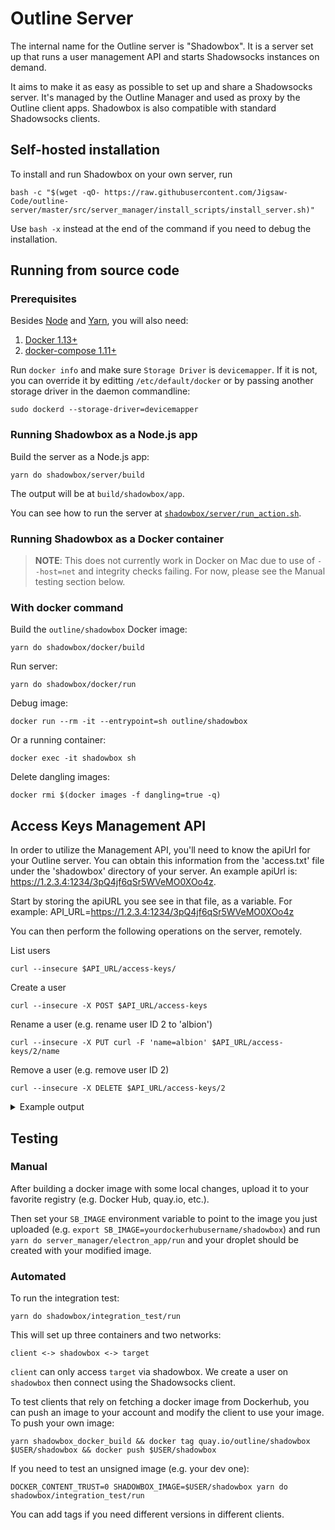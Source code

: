 # Outline Server

The internal name for the Outline server is "Shadowbox". It is a server set up
that runs a user management API and starts Shadowsocks instances on demand.

It aims to make it as easy as possible to set up and share a Shadowsocks
server. It's managed by the Outline Manager and used as proxy by the Outline
client apps. Shadowbox is also compatible with standard Shadowsocks clients.

## Self-hosted installation

To install and run Shadowbox on your own server, run
```
bash -c "$(wget -qO- https://raw.githubusercontent.com/Jigsaw-Code/outline-server/master/src/server_manager/install_scripts/install_server.sh)"
```

Use `bash -x` instead at the end of the command if you need to debug the installation.

## Running from source code

### Prerequisites

Besides [Node](https://nodejs.org/en/download/) and [Yarn](https://yarnpkg.com/en/docs/install), you will also need:

1. [Docker 1.13+](https://docs.docker.com/engine/installation/)
1. [docker-compose 1.11+](https://docs.docker.com/compose/install/)

Run `docker info` and make sure `Storage Driver` is `devicemapper`. If it is
not, you can override it by editting `/etc/default/docker` or by passing
another storage driver in the daemon commandline:
```
sudo dockerd --storage-driver=devicemapper
```

### Running Shadowbox as a Node.js app

Build the server as a Node.js app:
```
yarn do shadowbox/server/build
```
The output will be at `build/shadowbox/app`.


You can see how to run the server at [`shadowbox/server/run_action.sh`](server/run_action.sh).


### Running Shadowbox as a Docker container

> **NOTE**: This does not currently work in Docker on Mac due to use of
`--host=net` and integrity checks failing. For now, please see the Manual
testing section below.

### With docker command

Build the `outline/shadowbox` Docker image:
```
yarn do shadowbox/docker/build
```

Run server:
```
yarn do shadowbox/docker/run
```

Debug image:
```
docker run --rm -it --entrypoint=sh outline/shadowbox
```

Or a running container:
```
docker exec -it shadowbox sh
```


Delete dangling images:
```
docker rmi $(docker images -f dangling=true -q)
```


## Access Keys Management API

In order to utilize the Management API, you'll need to know the apiUrl for your Outline server. You can obtain this information from the 'access.txt' file under the 'shadowbox' directory of your server. An example apiUrl is: https://1.2.3.4:1234/3pQ4jf6qSr5WVeMO0XOo4z. 

Start by storing the apiURL you see see in that file, as a variable. For example:
API_URL=https://1.2.3.4:1234/3pQ4jf6qSr5WVeMO0XOo4z

You can then perform the following operations on the server, remotely.

List users
```
curl --insecure $API_URL/access-keys/
```

Create a user
```
curl --insecure -X POST $API_URL/access-keys
```

Rename a user
(e.g. rename user ID 2 to 'albion')
```
curl --insecure -X PUT curl -F 'name=albion' $API_URL/access-keys/2/name
```

Remove a user
(e.g. remove user ID 2)
```
curl --insecure -X DELETE $API_URL/access-keys/2
```

<details>
<summary>
Example output
</summary>

```
$ API_URL=https://1.2.3.4:1234/3pQ4jf6qSr5WVeMO0XOo4z
$ curl --insecure $API_URL/access-keys
{"users":[]}

$ curl --insecure -X POST $API_URL/access-keys
{"id":"0","password":"Nm9wtQkPeshs","port":34180}

$ curl --insecure -X POST $API_URL/access-keys
{"id":"1","password":"32mW3jhuhBGv","port":55625}

$ curl --insecure -X POST $API_URL/access-keys
{"id":"2","password":"jFOKrJcpbgIb","port":15884}

$ curl --insecure $API_URL/access-keys
{"users":[{"id":"0","password":"Nm9wtQkPeshs","port":34180},{"id":"1","password":"32mW3jhuhBGv","port":55625},{"id":"2","password":"jFOKrJcpbgIb","port":15884}]}

$ curl --insecure -X DELETE $API_URL/access-keys/0 -v
* Hostname was NOT found in DNS cache
*   Trying ::1...
* Connected to 1.2.3.4 (::1) port 1234 (#0)
> DELETE /access-keys/0 HTTP/1.1
> User-Agent: curl/7.35.0
> Host: 1.2.3.4:1234
> Accept: */*
>
< HTTP/1.1 204 No Content
< Date: Fri, 03 Feb 2017 22:46:39 GMT
< Connection: keep-alive
<
* Connection #0 to host 1.2.3.4 left intact

$ curl --insecure $API_URL/access-keys
{"users":[{"id":"1","password":"32mW3jhuhBGv","port":55625},{"id":"2","password":"jFOKrJcpbgIb","port":15884}]}
```
</details>


## Testing

### Manual

After building a docker image with some local changes,
upload it to your favorite registry
(e.g. Docker Hub, quay.io, etc.).

Then set your `SB_IMAGE` environment variable to point to the image you just
uploaded (e.g. `export SB_IMAGE=yourdockerhubusername/shadowbox`) and
run `yarn do server_manager/electron_app/run` and your droplet should be created with your
modified image.

### Automated

To run the integration test:
```
yarn do shadowbox/integration_test/run
```

This will set up three containers and two networks:
```
client <-> shadowbox <-> target
```

`client` can only access `target` via shadowbox. We create a user on `shadowbox` then connect using the Shadowsocks client.

To test clients that rely on fetching a docker image from Dockerhub, you can push an image to your account and modify the
client to use your image. To push your own image:
```
yarn shadowbox_docker_build && docker tag quay.io/outline/shadowbox $USER/shadowbox && docker push $USER/shadowbox
```

If you need to test an unsigned image (e.g. your dev one):
```
DOCKER_CONTENT_TRUST=0 SHADOWBOX_IMAGE=$USER/shadowbox yarn do shadowbox/integration_test/run
```

You can add tags if you need different versions in different clients.
